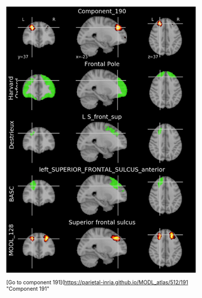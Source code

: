 


![190](preliminary/190.jpg "Component 190")

[Go to component 191](https://parietal-inria.github.io/MODL_atlas/512/191 "Component 191"